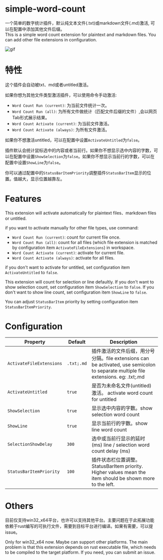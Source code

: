 # simple-word-count

一个简单的数字统计插件，默认纯文本文件(.txt)或markdown文件(.md)激活, 可以在配置中添加其他文件后缀。  
This is a simple word count extension for plaintext and markdown files. You can add other file extensions in configuration.

![gif](https://github.com/hs-CN/simple-word-count/raw/master/editor/vscode/a.gif)

# 特性
这个插件会自动被txt、md或者untitled激活。

如果你想为其他文件类型激活插件，可以使用命令手动激活:
+ `Word Count Run (current)`: 为当前文件统计一次。
+ `Word Count Run (all)`: 为所有文件做统计（匹配文件后缀的文件）,会以网页Tab形式展示结果。
+ `Word Count Activate (current)`: 为当前文件激活。
+ `Word Count Activate (always)`: 为所有文件激活。

如果你不想激活untitled，可以在配置中设置`ActivateUntitled`为`false`。

插件默认会统计鼠标选中的内容或者当前行。如果你不想显示选中内容的字数，可以在配置中设置`ShowSelection`为`false`。如果你不想显示当前行的字数，可以在配置中设置`ShowLine`为`false`。

你可以通过配置中的`StatusBarItemPriority`调整插件`StatusBarItem`显示的位置。值越大，显示位置越靠左。


# Features
This extension will activate automatically for plaintext files、markdown files or untitled.

if you want to activate manually for other file types, use command:
+ `Word Count Run (current)`: count for current file once.
+ `Word Count Run (all)`: count for all files (which file extension is matched by configuration item `ActivateFileExtensions`) in workspace.
+ `Word Count Activate (current)`: activate for current file.
+ `Word Count Activate (always)`: activate for all files.

if you don't want to activate for untitled, set configuration item `ActivateUntitled` to `false`.

This extension will count for selection or line defaultly. If you don't want to show selection count, set configuration item `ShowSelection` to `false`. If you don't want to show line count, set configuration item `ShowLine` to `false`.

You can adjust `StatusBarItem` priority by setting configuration item `StatusBarItemPriority`.

# Configuration
| Property | Default | Description |
| --- | --- | --- |
| `ActivateFileExtensions` | `.txt;.md` | 插件激活的文件后缀，用分号分隔。file extensions can be activated, use semicolon to separate multiple file extensions. eg: .txt;.md |
| `ActivateUntitled` | `true` | 是否为未命名文件(untitled)激活。 activate word count for untitled |
| `ShowSelection` | `true` | 显示选中内容的字数。show selection word count |
| `ShowLine` | `true` | 显示当前行的字数。show line word count |
| `SelectionShowDelay` | `300` | 选中或当前行显示的延时(ms) line / selection word count delay (ms) |
| `StatusBarItemPriority` | `100` | 插件状态栏位置调整。StatusBarItem priority. Higher values mean the item should be shown more to the left.|

# Others
目前仅支持win32_x64平台，也许可以支持其他平台。主要问题在于此拓展功能依赖于rust编写的可执行文件，需要到目标平台进行编译。如果有需要，可以提issue。

Only for win32_x64 now. Maybe can support other platforms. The main problem is that this extension depends on rust executable file, which needs to be compiled to the target platform. If you need, you can submit an issue.